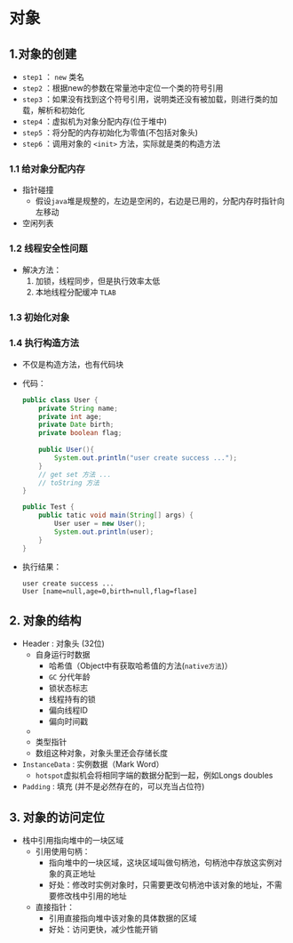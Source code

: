 # 对象

## 1.对象的创建

- `step1` ： `new` 类名 
- `step2` ：根据new的参数在常量池中定位一个类的符号引用 
- `step3` ：如果没有找到这个符号引用，说明类还没有被加载，则进行类的加载，解析和初始化 
- `step4` ：虚拟机为对象分配内存(位于堆中) 
- `step5` ：将分配的内存初始化为零值(不包括对象头) 
- `step6` ：调用对象的 `<init>` 方法，实际就是类的构造方法



### 1.1 给对象分配内存

- 指针碰撞
  - 假设`java`堆是规整的，左边是空闲的，右边是已用的，分配内存时指针向左移动
- 空闲列表



### 1.2 线程安全性问题

- 解决方法：
  1. 加锁，线程同步，但是执行效率太低
  2. 本地线程分配缓冲 `TLAB` 



### 1.3 初始化对象



### 1.4 执行构造方法

- 不仅是构造方法，也有代码块

- 代码：

  ```java
  public class User {
      private String name;
      private int age;
      private Date birth;
      private boolean flag;
      
      public User(){
          System.out.println("user create success ...");
      }
      // get set 方法 ...
      // toString 方法
  }
  ```

  ```java
  public Test {
      public tatic void main(String[] args) {
          User user = new User();
          System.out.println(user);
      }
  }
  ```

- 执行结果：

  ```
  user create success ...
  User [name=null,age=0,birth=null,flag=flase]
  ```



## 2. 对象的结构

- Header : 对象头 (32位)
  - 自身运行时数据
    - 哈希值（Object中有获取哈希值的方法(`native方法`)）
    - `GC` 分代年龄
    - 锁状态标志
    - 线程持有的锁
    - 偏向线程ID
    - 偏向时间戳
  - 
  - 类型指针
  - 数组这种对象，对象头里还会存储长度
- `InstanceData` : 实例数据（Mark Word）
  - `hotspot`虚拟机会将相同字端的数据分配到一起，例如Longs doubles 
- `Padding` : 填充 (并不是必然存在的，可以充当占位符)



## 3. 对象的访问定位

- 栈中引用指向堆中的一块区域
  - 引用使用句柄：
    - 指向堆中的一块区域，这块区域叫做句柄池，句柄池中存放这实例对象的真正地址
    - 好处：修改时实例对象时，只需要更改句柄池中该对象的地址，不需要修改栈中引用的地址
  - 直接指针：
    - 引用直接指向堆中该对象的具体数据的区域
    - 好处：访问更快，减少性能开销



















































